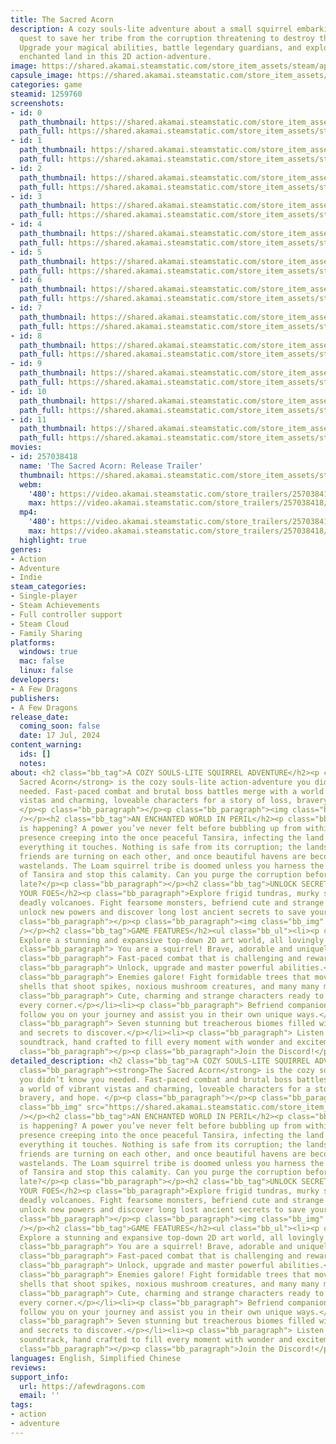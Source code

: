 ```yaml
---
title: The Sacred Acorn
description: A cozy souls-lite adventure about a small squirrel embarking on an epic
  quest to save her tribe from the corruption threatening to destroy their world.
  Upgrade your magical abilities, battle legendary guardians, and explore a dangerous,
  enchanted land in this 2D action-adventure.
image: https://shared.akamai.steamstatic.com/store_item_assets/steam/apps/1259760/header.jpg?t=1729920700
capsule_image: https://shared.akamai.steamstatic.com/store_item_assets/steam/apps/1259760/capsule_231x87.jpg?t=1729920700
categories: game
steamid: 1259760
screenshots:
- id: 0
  path_thumbnail: https://shared.akamai.steamstatic.com/store_item_assets/steam/apps/1259760/ss_8b4b350c4a2103b402faa1424a46736a8b8b2b81.600x338.jpg?t=1729920700
  path_full: https://shared.akamai.steamstatic.com/store_item_assets/steam/apps/1259760/ss_8b4b350c4a2103b402faa1424a46736a8b8b2b81.1920x1080.jpg?t=1729920700
- id: 1
  path_thumbnail: https://shared.akamai.steamstatic.com/store_item_assets/steam/apps/1259760/ss_eef7fef0334e8001f4d4fc27d43ae06978f126af.600x338.jpg?t=1729920700
  path_full: https://shared.akamai.steamstatic.com/store_item_assets/steam/apps/1259760/ss_eef7fef0334e8001f4d4fc27d43ae06978f126af.1920x1080.jpg?t=1729920700
- id: 2
  path_thumbnail: https://shared.akamai.steamstatic.com/store_item_assets/steam/apps/1259760/ss_c147a51e1e69d796af86a0ab21ffe9b305d6cb74.600x338.jpg?t=1729920700
  path_full: https://shared.akamai.steamstatic.com/store_item_assets/steam/apps/1259760/ss_c147a51e1e69d796af86a0ab21ffe9b305d6cb74.1920x1080.jpg?t=1729920700
- id: 3
  path_thumbnail: https://shared.akamai.steamstatic.com/store_item_assets/steam/apps/1259760/ss_f83e7e9d549a1c1fe9989e04abfaff1182161995.600x338.jpg?t=1729920700
  path_full: https://shared.akamai.steamstatic.com/store_item_assets/steam/apps/1259760/ss_f83e7e9d549a1c1fe9989e04abfaff1182161995.1920x1080.jpg?t=1729920700
- id: 4
  path_thumbnail: https://shared.akamai.steamstatic.com/store_item_assets/steam/apps/1259760/ss_75a177769e0901f838b204744e4cab67b8bae5ea.600x338.jpg?t=1729920700
  path_full: https://shared.akamai.steamstatic.com/store_item_assets/steam/apps/1259760/ss_75a177769e0901f838b204744e4cab67b8bae5ea.1920x1080.jpg?t=1729920700
- id: 5
  path_thumbnail: https://shared.akamai.steamstatic.com/store_item_assets/steam/apps/1259760/ss_ceb4a58c95e003343b141ab5ccff3348b683469e.600x338.jpg?t=1729920700
  path_full: https://shared.akamai.steamstatic.com/store_item_assets/steam/apps/1259760/ss_ceb4a58c95e003343b141ab5ccff3348b683469e.1920x1080.jpg?t=1729920700
- id: 6
  path_thumbnail: https://shared.akamai.steamstatic.com/store_item_assets/steam/apps/1259760/ss_b8079238665fc4c54eedd135e6f7626a4aae52a9.600x338.jpg?t=1729920700
  path_full: https://shared.akamai.steamstatic.com/store_item_assets/steam/apps/1259760/ss_b8079238665fc4c54eedd135e6f7626a4aae52a9.1920x1080.jpg?t=1729920700
- id: 7
  path_thumbnail: https://shared.akamai.steamstatic.com/store_item_assets/steam/apps/1259760/ss_689af4303741ebebf0c4754f54adbc40cca5952d.600x338.jpg?t=1729920700
  path_full: https://shared.akamai.steamstatic.com/store_item_assets/steam/apps/1259760/ss_689af4303741ebebf0c4754f54adbc40cca5952d.1920x1080.jpg?t=1729920700
- id: 8
  path_thumbnail: https://shared.akamai.steamstatic.com/store_item_assets/steam/apps/1259760/ss_4a63b058007d08501f1ed94fc8af473e131f9038.600x338.jpg?t=1729920700
  path_full: https://shared.akamai.steamstatic.com/store_item_assets/steam/apps/1259760/ss_4a63b058007d08501f1ed94fc8af473e131f9038.1920x1080.jpg?t=1729920700
- id: 9
  path_thumbnail: https://shared.akamai.steamstatic.com/store_item_assets/steam/apps/1259760/ss_74c9543af62e60cbbf9060e133a6e3f70eb2ba5b.600x338.jpg?t=1729920700
  path_full: https://shared.akamai.steamstatic.com/store_item_assets/steam/apps/1259760/ss_74c9543af62e60cbbf9060e133a6e3f70eb2ba5b.1920x1080.jpg?t=1729920700
- id: 10
  path_thumbnail: https://shared.akamai.steamstatic.com/store_item_assets/steam/apps/1259760/ss_5bc1bde5cfc307086926973e0eb00ab38b558a6d.600x338.jpg?t=1729920700
  path_full: https://shared.akamai.steamstatic.com/store_item_assets/steam/apps/1259760/ss_5bc1bde5cfc307086926973e0eb00ab38b558a6d.1920x1080.jpg?t=1729920700
- id: 11
  path_thumbnail: https://shared.akamai.steamstatic.com/store_item_assets/steam/apps/1259760/ss_6f097e9f5ebd9b9d1b608395691e6940f5247f99.600x338.jpg?t=1729920700
  path_full: https://shared.akamai.steamstatic.com/store_item_assets/steam/apps/1259760/ss_6f097e9f5ebd9b9d1b608395691e6940f5247f99.1920x1080.jpg?t=1729920700
movies:
- id: 257038418
  name: 'The Sacred Acorn: Release Trailer'
  thumbnail: https://shared.akamai.steamstatic.com/store_item_assets/steam/apps/257038418/movie.293x165.jpg?t=1721204683
  webm:
    '480': https://video.akamai.steamstatic.com/store_trailers/257038418/movie480_vp9.webm?t=1721204683
    max: https://video.akamai.steamstatic.com/store_trailers/257038418/movie_max_vp9.webm?t=1721204683
  mp4:
    '480': https://video.akamai.steamstatic.com/store_trailers/257038418/movie480.mp4?t=1721204683
    max: https://video.akamai.steamstatic.com/store_trailers/257038418/movie_max.mp4?t=1721204683
  highlight: true
genres:
- Action
- Adventure
- Indie
steam_categories:
- Single-player
- Steam Achievements
- Full controller support
- Steam Cloud
- Family Sharing
platforms:
  windows: true
  mac: false
  linux: false
developers:
- A Few Dragons
publishers:
- A Few Dragons
release_date:
  coming_soon: false
  date: 17 Jul, 2024
content_warning:
  ids: []
  notes:
about: <h2 class="bb_tag">A COZY SOULS-LITE SQUIRREL ADVENTURE</h2><p class="bb_paragraph"><strong>The
  Sacred Acorn</strong> is the cozy souls-lite action-adventure you didn’t know you
  needed. Fast-paced combat and brutal boss battles merge with a world of vibrant
  vistas and charming, loveable characters for a story of loss, bravery, and hope.
  </p><p class="bb_paragraph"></p><p class="bb_paragraph"><img class="bb_img" src="https://shared.akamai.steamstatic.com/store_item_assets/steam/apps/1259760/extras/BigHit2.gif?t=1729920700"
  /></p><h2 class="bb_tag">AN ENCHANTED WORLD IN PERIL</h2><p class="bb_paragraph">What
  is happening? A power you’ve never felt before bubbling up from within, and an evil
  presence creeping into the once peaceful Tansira, infecting the land and corrupting
  everything it touches. Nothing is safe from its corruption; the landscape is withering,
  friends are turning on each other, and once beautiful havens are becoming desiccated
  wastelands. The Loam squirrel tribe is doomed unless you harness the ancient powers
  of Tansira and stop this calamity. Can you purge the corruption before it’s too
  late?</p><p class="bb_paragraph"></p><h2 class="bb_tag">UNLOCK SECRETS AND VANQUISH
  YOUR FOES</h2><p class="bb_paragraph">Explore frigid tundras, murky swamps, and
  deadly volcanoes. Fight fearsome monsters, befriend cute and strange creatures,
  unlock new powers and discover long lost ancient secrets to save your tribe. </p><p
  class="bb_paragraph"></p><p class="bb_paragraph"><img class="bb_img" src="https://shared.akamai.steamstatic.com/store_item_assets/steam/apps/1259760/extras/Bosses2.gif?t=1729920700"
  /></p><h2 class="bb_tag">GAME FEATURES</h2><ul class="bb_ul"><li><p class="bb_paragraph">
  Explore a stunning and expansive top-down 2D art world, all lovingly hand drawn.</p></li><li><p
  class="bb_paragraph"> You are a squirrel! Brave, adorable and uniquely gifted.</p></li><li><p
  class="bb_paragraph"> Fast-paced combat that is challenging and rewarding.</p></li><li><p
  class="bb_paragraph"> Unlock, upgrade and master powerful abilities.</p></li><li><p
  class="bb_paragraph"> Enemies galore! Fight formidable trees that move, vicious
  shells that shoot spikes, noxious mushroom creatures, and many many more.</p></li><li><p
  class="bb_paragraph"> Cute, charming and strange characters ready to greet you around
  every corner.</p></li><li><p class="bb_paragraph"> Befriend companions that will
  follow you on your journey and assist you in their own unique ways.</p></li><li><p
  class="bb_paragraph"> Seven stunning but treacherous biomes filled with puzzles
  and secrets to discover.</p></li><li><p class="bb_paragraph"> Listen to a beautiful
  soundtrack, hand crafted to fill every moment with wonder and excitement.</p></li></ul><p
  class="bb_paragraph"></p><p class="bb_paragraph">Join the Discord!</p>
detailed_description: <h2 class="bb_tag">A COZY SOULS-LITE SQUIRREL ADVENTURE</h2><p
  class="bb_paragraph"><strong>The Sacred Acorn</strong> is the cozy souls-lite action-adventure
  you didn’t know you needed. Fast-paced combat and brutal boss battles merge with
  a world of vibrant vistas and charming, loveable characters for a story of loss,
  bravery, and hope. </p><p class="bb_paragraph"></p><p class="bb_paragraph"><img
  class="bb_img" src="https://shared.akamai.steamstatic.com/store_item_assets/steam/apps/1259760/extras/BigHit2.gif?t=1729920700"
  /></p><h2 class="bb_tag">AN ENCHANTED WORLD IN PERIL</h2><p class="bb_paragraph">What
  is happening? A power you’ve never felt before bubbling up from within, and an evil
  presence creeping into the once peaceful Tansira, infecting the land and corrupting
  everything it touches. Nothing is safe from its corruption; the landscape is withering,
  friends are turning on each other, and once beautiful havens are becoming desiccated
  wastelands. The Loam squirrel tribe is doomed unless you harness the ancient powers
  of Tansira and stop this calamity. Can you purge the corruption before it’s too
  late?</p><p class="bb_paragraph"></p><h2 class="bb_tag">UNLOCK SECRETS AND VANQUISH
  YOUR FOES</h2><p class="bb_paragraph">Explore frigid tundras, murky swamps, and
  deadly volcanoes. Fight fearsome monsters, befriend cute and strange creatures,
  unlock new powers and discover long lost ancient secrets to save your tribe. </p><p
  class="bb_paragraph"></p><p class="bb_paragraph"><img class="bb_img" src="https://shared.akamai.steamstatic.com/store_item_assets/steam/apps/1259760/extras/Bosses2.gif?t=1729920700"
  /></p><h2 class="bb_tag">GAME FEATURES</h2><ul class="bb_ul"><li><p class="bb_paragraph">
  Explore a stunning and expansive top-down 2D art world, all lovingly hand drawn.</p></li><li><p
  class="bb_paragraph"> You are a squirrel! Brave, adorable and uniquely gifted.</p></li><li><p
  class="bb_paragraph"> Fast-paced combat that is challenging and rewarding.</p></li><li><p
  class="bb_paragraph"> Unlock, upgrade and master powerful abilities.</p></li><li><p
  class="bb_paragraph"> Enemies galore! Fight formidable trees that move, vicious
  shells that shoot spikes, noxious mushroom creatures, and many many more.</p></li><li><p
  class="bb_paragraph"> Cute, charming and strange characters ready to greet you around
  every corner.</p></li><li><p class="bb_paragraph"> Befriend companions that will
  follow you on your journey and assist you in their own unique ways.</p></li><li><p
  class="bb_paragraph"> Seven stunning but treacherous biomes filled with puzzles
  and secrets to discover.</p></li><li><p class="bb_paragraph"> Listen to a beautiful
  soundtrack, hand crafted to fill every moment with wonder and excitement.</p></li></ul><p
  class="bb_paragraph"></p><p class="bb_paragraph">Join the Discord!</p>
languages: English, Simplified Chinese
reviews:
support_info:
  url: https://afewdragons.com
  email: ''
tags:
- action
- adventure
---
```


